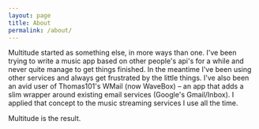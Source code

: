 ```yaml
---
layout: page
title: About
permalink: /about/
---
```


Multitude started as something else, in more ways than one. I've been trying to write a music app based on other people's api's for a while and never quite manage to get things finished. In the meantime I've been using other services and always get frustrated by the little things. I've also been an avid user of Thomas101's WMail (now WaveBox) – an app that adds a slim wrapper around existing email services (Google's Gmail/Inbox). I applied that concept to the music streaming services I use all the time.

Multitude is the result.